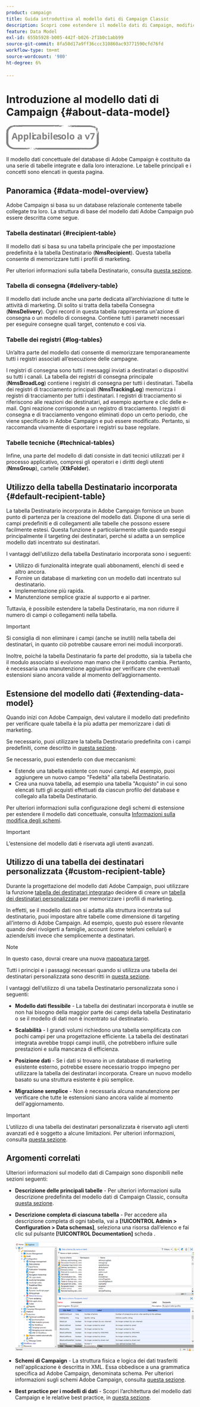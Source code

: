 ```yaml
---
product: campaign
title: Guida introduttiva al modello dati di Campaign Classic
description: Scopri come estendere il modello dati di Campaign, modificare gli schemi, utilizzare le API e altro ancora
feature: Data Model
exl-id: 655b5928-b005-442f-b026-2f1b0c1abb99
source-git-commit: 8fa50d17a9ff36ccc310860ac93771590cfd76fd
workflow-type: tm+mt
source-wordcount: '980'
ht-degree: 6%

---
```


# Introduzione al modello dati di Campaign {#about-data-model}

![](../../assets/v7-only.svg)

Il modello dati concettuale del database di Adobe Campaign è costituito da una serie di tabelle integrate e dalla loro interazione. Le tabelle principali e i concetti sono elencati in questa pagina.

## Panoramica {#data-model-overview}

Adobe Campaign si basa su un database relazionale contenente tabelle collegate tra loro. La struttura di base del modello dati Adobe Campaign può essere descritta come segue.

### Tabella destinatari {#recipient-table}

Il modello dati si basa su una tabella principale che per impostazione predefinita è la tabella Destinatario (**NmsRecipient**). Questa tabella consente di memorizzare tutti i profili di marketing.

Per ulteriori informazioni sulla tabella Destinatario, consulta [questa sezione](#default-recipient-table).

### Tabella di consegna {#delivery-table}

Il modello dati include anche una parte dedicata all’archiviazione di tutte le attività di marketing. Di solito si tratta della tabella Consegna (**NmsDelivery**). Ogni record in questa tabella rappresenta un&#39;azione di consegna o un modello di consegna. Contiene tutti i parametri necessari per eseguire consegne quali target, contenuto e così via.

### Tabelle dei registri {#log-tables}

Un’altra parte del modello dati consente di memorizzare temporaneamente tutti i registri associati all’esecuzione delle campagne.

I registri di consegna sono tutti i messaggi inviati a destinatari o dispositivi su tutti i canali. La tabella dei registri di consegna principale (**NmsBroadLog**) contiene i registri di consegna per tutti i destinatari.
Tabella dei registri di tracciamento principali (**NmsTrackingLog**) memorizza i registri di tracciamento per tutti i destinatari. I registri di tracciamento si riferiscono alle reazioni dei destinatari, ad esempio aperture e clic delle e-mail. Ogni reazione corrisponde a un registro di tracciamento.
I registri di consegna e di tracciamento vengono eliminati dopo un certo periodo, che viene specificato in Adobe Campaign e può essere modificato. Pertanto, si raccomanda vivamente di esportare i registri su base regolare.

### Tabelle tecniche {#technical-tables}

Infine, una parte del modello di dati consiste in dati tecnici utilizzati per il processo applicativo, compresi gli operatori e i diritti degli utenti (**NmsGroup**), cartelle (**XtkFolder**).

## Utilizzo della tabella Destinatario incorporata {#default-recipient-table}

La tabella Destinatario incorporata in Adobe Campaign fornisce un buon punto di partenza per la creazione del modello dati. Dispone di una serie di campi predefiniti e di collegamenti alle tabelle che possono essere facilmente estesi. Questa funzione è particolarmente utile quando esegui principalmente il targeting dei destinatari, perché si adatta a un semplice modello dati incentrato sui destinatari.

I vantaggi dell’utilizzo della tabella Destinatario incorporata sono i seguenti:

* Utilizzo di funzionalità integrate quali abbonamenti, elenchi di seed e altro ancora.
* Fornire un database di marketing con un modello dati incentrato sul destinatario.
* Implementazione più rapida.
* Manutenzione semplice grazie al supporto e ai partner.

Tuttavia, è possibile estendere la tabella Destinatario, ma non ridurre il numero di campi o collegamenti nella tabella.

>[!IMPORTANT]
>
>Si consiglia di non eliminare i campi (anche se inutili) nella tabella dei destinatari, in quanto ciò potrebbe causare errori nei moduli incorporati.

Inoltre, poiché la tabella Destinatario fa parte del prodotto, sia la tabella che il modulo associato si evolvono man mano che il prodotto cambia. Pertanto, è necessaria una manutenzione aggiuntiva per verificare che eventuali estensioni siano ancora valide al momento dell’aggiornamento.

## Estensione del modello dati {#extending-data-model}

Quando inizi con Adobe Campaign, devi valutare il modello dati predefinito per verificare quale tabella è la più adatta per memorizzare i dati di marketing.

Se necessario, puoi utilizzare la tabella Destinatario predefinita con i campi predefiniti, come descritto in [questa sezione](#default-recipient-table).

Se necessario, puoi estenderlo con due meccanismi:

* Estende una tabella esistente con nuovi campi. Ad esempio, puoi aggiungere un nuovo campo &quot;Fedeltà&quot; alla tabella Destinatario.
* Crea una nuova tabella, ad esempio una tabella &quot;Acquisto&quot; in cui sono elencati tutti gli acquisti effettuati da ciascun profilo del database e collegalo alla tabella Destinatario.

Per ulteriori informazioni sulla configurazione degli schemi di estensione per estendere il modello dati concettuale, consulta [Informazioni sulla modifica degli schemi](../../configuration/using/about-schema-edition.md).

>[!IMPORTANT]
>
>L’estensione del modello dati è riservata agli utenti avanzati.

## Utilizzo di una tabella dei destinatari personalizzata {#custom-recipient-table}

Durante la progettazione del modello dati Adobe Campaign, puoi utilizzare la funzione [tabella dei destinatari integrata](#default-recipient-table)o decidere di creare un [tabella dei destinatari personalizzata](../../configuration/using/about-custom-recipient-table.md) per memorizzare i profili di marketing.

In effetti, se il modello dati non si adatta alla struttura incentrata sul destinatario, puoi impostare altre tabelle come dimensione di targeting all’interno di Adobe Campaign. Ad esempio, questo può essere rilevante quando devi rivolgerti a famiglie, account (come telefoni cellulari) e aziende/siti invece che semplicemente a destinatari.

>[!NOTE]
>
>In questo caso, dovrai creare una nuova [mappatura target](../../configuration/using/target-mapping.md).

Tutti i principi e i passaggi necessari quando si utilizza una tabella dei destinatari personalizzata sono descritti in [questa sezione](../../configuration/using/about-custom-recipient-table.md).

I vantaggi dell’utilizzo di una tabella Destinatario personalizzata sono i seguenti:

* **Modello dati flessibile** - La tabella dei destinatari incorporata è inutile se non hai bisogno della maggior parte dei campi della tabella Destinatario o se il modello di dati non è incentrato sul destinatario.

* **Scalabilità** - I grandi volumi richiedono una tabella semplificata con pochi campi per una progettazione efficiente. La tabella dei destinatari integrata avrebbe troppi campi inutili, che potrebbero influire sulle prestazioni e sulla mancanza di efficienza.

* **Posizione dati** - Se i dati si trovano in un database di marketing esistente esterno, potrebbe essere necessario troppo impegno per utilizzare la tabella dei destinatari incorporata. Creare un nuovo modello basato su una struttura esistente è più semplice.

* **Migrazione semplice** - Non è necessaria alcuna manutenzione per verificare che tutte le estensioni siano ancora valide al momento dell&#39;aggiornamento.

>[!IMPORTANT]
>
>L’utilizzo di una tabella dei destinatari personalizzata è riservato agli utenti avanzati ed è soggetto a alcune limitazioni. Per ulteriori informazioni, consulta [questa sezione](../../configuration/using/about-custom-recipient-table.md).

## Argomenti correlati

Ulteriori informazioni sul modello dati di Campaign sono disponibili nelle sezioni seguenti:

* **Descrizione delle principali tabelle** - Per ulteriori informazioni sulla descrizione predefinita del modello dati di Campaign Classic, consulta [questa sezione](../../configuration/using/data-model-description.md).

* **Descrizione completa di ciascuna tabella** - Per accedere alla descrizione completa di ogni tabella, vai a **[!UICONTROL Admin > Configuration > Data schemas]**, seleziona una risorsa dall’elenco e fai clic sul pulsante **[!UICONTROL Documentation]** scheda .

   ![](assets/data-model_documentation-tab.png)


* **Schemi di Campaign** - La struttura fisica e logica dei dati trasferiti nell&#39;applicazione è descritta in XML. Essa obbedisce a una grammatica specifica ad Adobe Campaign, denominata schema. Per ulteriori informazioni sugli schemi Adobe Campaign, consulta [questa sezione](../../configuration/using/about-schema-reference.md).

* **Best practice per i modelli di dati** - Scopri l’architettura del modello dati Campaign e le relative best practice, in [questa sezione](../../configuration/using/data-model-best-practices.md#data-model-architecture).
